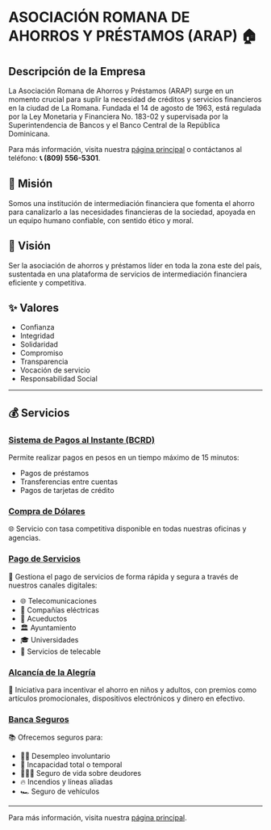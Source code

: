 # ASOCIACIÓN ROMANA DE AHORROS Y PRÉSTAMOS (ARAP) 🏠

## Descripción de la Empresa
La Asociación Romana de Ahorros y Préstamos (ARAP) surge en un momento crucial para suplir la necesidad de créditos y servicios financieros en la ciudad de La Romana. Fundada el 14 de agosto de 1963, está regulada por la Ley Monetaria y Financiera No. 183-02 y supervisada por la Superintendencia de Bancos y el Banco Central de la República Dominicana.

Para más información, visita nuestra [página principal](https://www.arap.com.do/) o contáctanos al teléfono: **📞 (809) 556-5301**.

## 🎯 Misión
Somos una institución de intermediación financiera que fomenta el ahorro para canalizarlo a las necesidades financieras de la sociedad, apoyada en un equipo humano confiable, con sentido ético y moral.

## 🌟 Visión
Ser la asociación de ahorros y préstamos líder en toda la zona este del país, sustentada en una plataforma de servicios de intermediación financiera eficiente y competitiva.

## ✨ Valores
- Confianza
- Integridad
- Solidaridad
- Compromiso
- Transparencia
- Vocación de servicio
- Responsabilidad Social

---

## 💰 Servicios

### [Sistema de Pagos al Instante (BCRD)](https://www.arap.com.do/service/transferencias-lbtr/)
Permite realizar pagos en pesos en un tiempo máximo de 15 minutos:
- Pagos de préstamos
- Transferencias entre cuentas
- Pagos de tarjetas de crédito
 

### [Compra de Dólares](https://www.arap.com.do/service/compra-dolares/)
🌐 Servicio con tasa competitiva disponible en todas nuestras oficinas y agencias.

### [Pago de Servicios](https://www.arap.com.do/service/pago-servicios/)
🏢 Gestiona el pago de servicios de forma rápida y segura a través de nuestros canales digitales:
- 🌐 Telecomunicaciones
- 🔋 Compañías eléctricas
- 🏧 Acueductos
- 🏛️ Ayuntamiento
- 🎓 Universidades
- 🎥 Servicios de telecable


### [Alcancía de la Alegría](https://www.arap.com.do/service/alcancia-de-la-alegria/)
🎁 Iniciativa para incentivar el ahorro en niños y adultos, con premios como artículos promocionales, dispositivos electrónicos y dinero en efectivo.


### [Banca Seguros](https://www.arap.com.do/service/banca-seguros/)
📚 Ofrecemos seguros para:
- 👨‍💼 Desempleo involuntario
- 🏥 Incapacidad total o temporal
- 👨‍👩‍👦 Seguro de vida sobre deudores
- 🔥 Incendios y líneas aliadas
- 🏎️ Seguro de vehículos

---

Para más información, visita nuestra [página principal](https://www.arap.com.do/).

